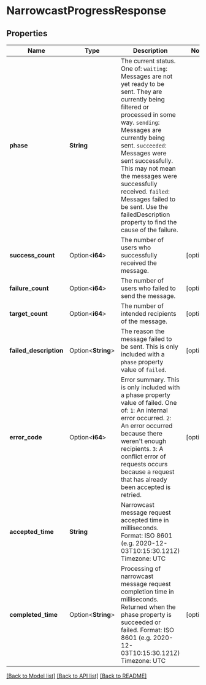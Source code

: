 # NarrowcastProgressResponse

## Properties

Name | Type | Description | Notes
------------ | ------------- | ------------- | -------------
**phase** | **String** | The current status. One of:  `waiting`: Messages are not yet ready to be sent. They are currently being filtered or processed in some way. `sending`: Messages are currently being sent. `succeeded`: Messages were sent successfully. This may not mean the messages were successfully received. `failed`: Messages failed to be sent. Use the failedDescription property to find the cause of the failure.  | 
**success_count** | Option<**i64**> | The number of users who successfully received the message. | [optional]
**failure_count** | Option<**i64**> | The number of users who failed to send the message. | [optional]
**target_count** | Option<**i64**> | The number of intended recipients of the message. | [optional]
**failed_description** | Option<**String**> | The reason the message failed to be sent. This is only included with a `phase` property value of `failed`. | [optional]
**error_code** | Option<**i64**> | Error summary. This is only included with a phase property value of failed. One of:  `1`: An internal error occurred. `2`: An error occurred because there weren't enough recipients. `3`: A conflict error of requests occurs because a request that has already been accepted is retried.  | [optional]
**accepted_time** | **String** | Narrowcast message request accepted time in milliseconds.  Format: ISO 8601 (e.g. 2020-12-03T10:15:30.121Z) Timezone: UTC  | 
**completed_time** | Option<**String**> | Processing of narrowcast message request completion time in milliseconds. Returned when the phase property is succeeded or failed.  Format: ISO 8601 (e.g. 2020-12-03T10:15:30.121Z) Timezone: UTC  | [optional]

[[Back to Model list]](../README.md#documentation-for-models) [[Back to API list]](../README.md#documentation-for-api-endpoints) [[Back to README]](../README.md)



